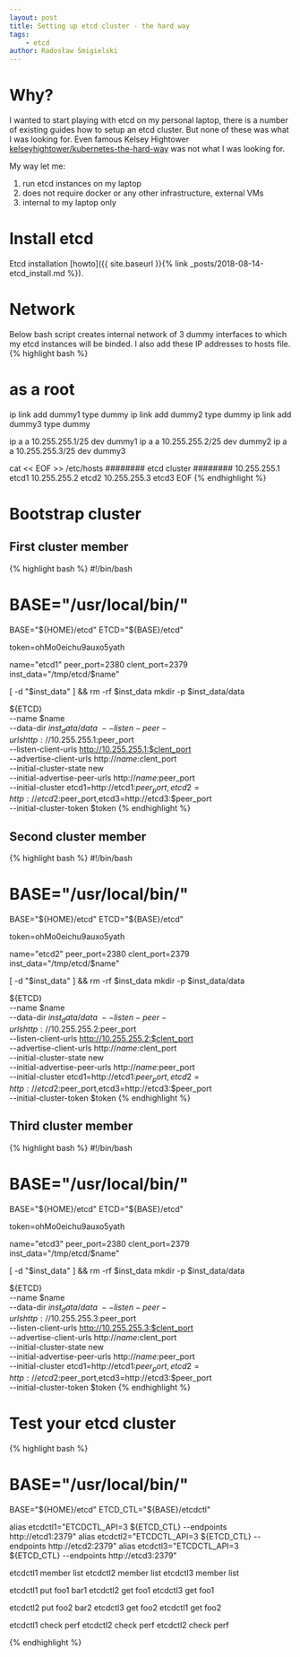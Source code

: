 ```yaml
---
layout: post
title: Setting up etcd cluster - the hard way
tags:
    - etcd
author: Radosław Śmigielski
---
```


Why?
====
I wanted to start playing with etcd on my personal laptop, there is a number
of existing guides how to setup an etcd cluster. But none of these was what
I was looking for. Even famous Kelsey Hightower
[kelseyhightower/kubernetes-the-hard-way](https://github.com/kelseyhightower/kubernetes-the-hard-way)
was not what I was looking for.

My way let me:
1. run etcd instances on my laptop
2. does not require docker or any other infrastructure, external VMs
3. internal to my laptop only

Install etcd
============
Etcd installation [howto]({{ site.baseurl }}{% link _posts/2018-08-14-etcd_install.md %}).

Network
=======
Below bash script creates internal network of 3 dummy interfaces to which
my etcd instances will be binded. I also add these IP addresses to hosts
file.
{% highlight bash %}
# as a root
ip link add dummy1 type dummy
ip link add dummy2 type dummy
ip link add dummy3 type dummy

ip a a 10.255.255.1/25 dev dummy1
ip a a 10.255.255.2/25 dev dummy2
ip a a 10.255.255.3/25 dev dummy3

cat << EOF >> /etc/hosts
######## etcd cluster ########
10.255.255.1   etcd1
10.255.255.2   etcd2
10.255.255.3   etcd3
EOF
{% endhighlight %}

Bootstrap cluster
=================

First cluster member
--------------------
{% highlight bash %}
#!/bin/bash

# BASE="/usr/local/bin/"
BASE="${HOME}/etcd"
ETCD="${BASE}/etcd"

token=ohMo0eichu9auxo5yath

name="etcd1"
peer_port=2380
clent_port=2379
inst_data="/tmp/etcd/$name"

[ -d "$inst_data" ] && rm -rf $inst_data
mkdir -p $inst_data/data

${ETCD} \
    --name $name \
    --data-dir $inst_data/data \
    --listen-peer-urls http://10.255.255.1:$peer_port \
    --listen-client-urls http://10.255.255.1:$clent_port \
    --advertise-client-urls http://$name:$clent_port\
    --initial-cluster-state new \
    --initial-advertise-peer-urls http://$name:$peer_port \
    --initial-cluster etcd1=http://etcd1:$peer_port,etcd2=http://etcd2:$peer_port,etcd3=http://etcd3:$peer_port \
    --initial-cluster-token $token
{% endhighlight %}

Second cluster member
--------------------
{% highlight bash %}
#!/bin/bash

# BASE="/usr/local/bin/"
BASE="${HOME}/etcd"
ETCD="${BASE}/etcd"

token=ohMo0eichu9auxo5yath

name="etcd2"
peer_port=2380
clent_port=2379
inst_data="/tmp/etcd/$name"

[ -d "$inst_data" ] && rm -rf $inst_data
mkdir -p $inst_data/data

${ETCD} \
    --name $name \
    --data-dir $inst_data/data \
    --listen-peer-urls http://10.255.255.2:$peer_port \
    --listen-client-urls http://10.255.255.2:$clent_port \
    --advertise-client-urls http://$name:$clent_port\
    --initial-cluster-state new \
    --initial-advertise-peer-urls http://$name:$peer_port \
    --initial-cluster etcd1=http://etcd1:$peer_port,etcd2=http://etcd2:$peer_port,etcd3=http://etcd3:$peer_port \
    --initial-cluster-token $token
{% endhighlight %}

Third cluster member
--------------------
{% highlight bash %}
#!/bin/bash

# BASE="/usr/local/bin/"
BASE="${HOME}/etcd"
ETCD="${BASE}/etcd"

token=ohMo0eichu9auxo5yath

name="etcd3"
peer_port=2380
clent_port=2379
inst_data="/tmp/etcd/$name"

[ -d "$inst_data" ] && rm -rf $inst_data
mkdir -p $inst_data/data

${ETCD} \
    --name $name \
    --data-dir $inst_data/data \
    --listen-peer-urls http://10.255.255.3:$peer_port \
    --listen-client-urls http://10.255.255.3:$clent_port \
    --advertise-client-urls http://$name:$clent_port\
    --initial-cluster-state new \
    --initial-advertise-peer-urls http://$name:$peer_port \
    --initial-cluster etcd1=http://etcd1:$peer_port,etcd2=http://etcd2:$peer_port,etcd3=http://etcd3:$peer_port \
    --initial-cluster-token $token
{% endhighlight %}

Test your etcd cluster
======================
{% highlight bash %}
# BASE="/usr/local/bin/"
BASE="${HOME}/etcd"
ETCD_CTL="${BASE}/etcdctl"

alias etcdctl1="ETCDCTL_API=3 ${ETCD_CTL} --endpoints http://etcd1:2379"
alias etcdctl2="ETCDCTL_API=3 ${ETCD_CTL} --endpoints http://etcd2:2379"
alias etcdctl3="ETCDCTL_API=3 ${ETCD_CTL} --endpoints http://etcd3:2379"

etcdctl1 member list
etcdctl2 member list
etcdctl3 member list

etcdctl1 put foo1 bar1
etcdctl2 get foo1
etcdctl3 get foo1

etcdctl2 put foo2 bar2
etcdctl3 get foo2
etcdctl1 get foo2

etcdctl1 check perf
etcdctl2 check perf
etcdctl2 check perf

{% endhighlight %}

